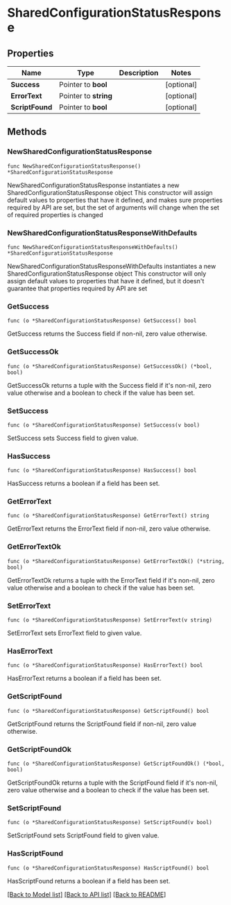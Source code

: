 # SharedConfigurationStatusResponse

## Properties

Name | Type | Description | Notes
------------ | ------------- | ------------- | -------------
**Success** | Pointer to **bool** |  | [optional] 
**ErrorText** | Pointer to **string** |  | [optional] 
**ScriptFound** | Pointer to **bool** |  | [optional] 

## Methods

### NewSharedConfigurationStatusResponse

`func NewSharedConfigurationStatusResponse() *SharedConfigurationStatusResponse`

NewSharedConfigurationStatusResponse instantiates a new SharedConfigurationStatusResponse object
This constructor will assign default values to properties that have it defined,
and makes sure properties required by API are set, but the set of arguments
will change when the set of required properties is changed

### NewSharedConfigurationStatusResponseWithDefaults

`func NewSharedConfigurationStatusResponseWithDefaults() *SharedConfigurationStatusResponse`

NewSharedConfigurationStatusResponseWithDefaults instantiates a new SharedConfigurationStatusResponse object
This constructor will only assign default values to properties that have it defined,
but it doesn't guarantee that properties required by API are set

### GetSuccess

`func (o *SharedConfigurationStatusResponse) GetSuccess() bool`

GetSuccess returns the Success field if non-nil, zero value otherwise.

### GetSuccessOk

`func (o *SharedConfigurationStatusResponse) GetSuccessOk() (*bool, bool)`

GetSuccessOk returns a tuple with the Success field if it's non-nil, zero value otherwise
and a boolean to check if the value has been set.

### SetSuccess

`func (o *SharedConfigurationStatusResponse) SetSuccess(v bool)`

SetSuccess sets Success field to given value.

### HasSuccess

`func (o *SharedConfigurationStatusResponse) HasSuccess() bool`

HasSuccess returns a boolean if a field has been set.

### GetErrorText

`func (o *SharedConfigurationStatusResponse) GetErrorText() string`

GetErrorText returns the ErrorText field if non-nil, zero value otherwise.

### GetErrorTextOk

`func (o *SharedConfigurationStatusResponse) GetErrorTextOk() (*string, bool)`

GetErrorTextOk returns a tuple with the ErrorText field if it's non-nil, zero value otherwise
and a boolean to check if the value has been set.

### SetErrorText

`func (o *SharedConfigurationStatusResponse) SetErrorText(v string)`

SetErrorText sets ErrorText field to given value.

### HasErrorText

`func (o *SharedConfigurationStatusResponse) HasErrorText() bool`

HasErrorText returns a boolean if a field has been set.

### GetScriptFound

`func (o *SharedConfigurationStatusResponse) GetScriptFound() bool`

GetScriptFound returns the ScriptFound field if non-nil, zero value otherwise.

### GetScriptFoundOk

`func (o *SharedConfigurationStatusResponse) GetScriptFoundOk() (*bool, bool)`

GetScriptFoundOk returns a tuple with the ScriptFound field if it's non-nil, zero value otherwise
and a boolean to check if the value has been set.

### SetScriptFound

`func (o *SharedConfigurationStatusResponse) SetScriptFound(v bool)`

SetScriptFound sets ScriptFound field to given value.

### HasScriptFound

`func (o *SharedConfigurationStatusResponse) HasScriptFound() bool`

HasScriptFound returns a boolean if a field has been set.


[[Back to Model list]](../README.md#documentation-for-models) [[Back to API list]](../README.md#documentation-for-api-endpoints) [[Back to README]](../README.md)


